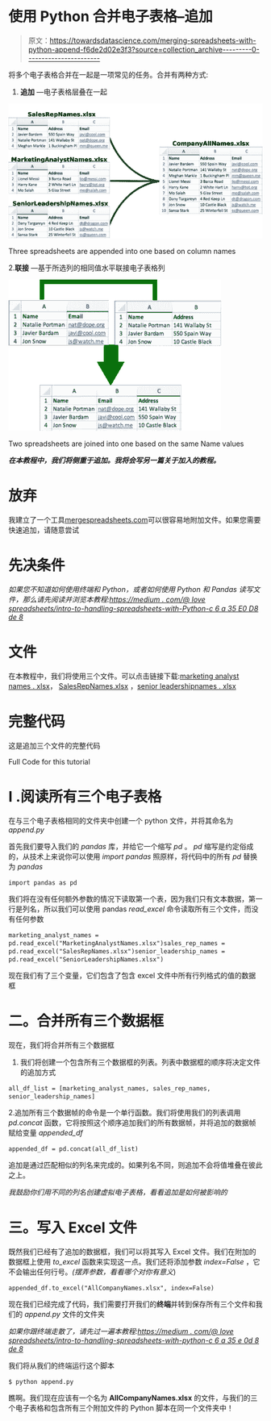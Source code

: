 # 使用 Python 合并电子表格–追加

> 原文：<https://towardsdatascience.com/merging-spreadsheets-with-python-append-f6de2d02e3f3?source=collection_archive---------0----------------------->

将多个电子表格合并在一起是一项常见的任务。合并有两种方式:

1.  **追加** —电子表格层叠在一起

![](img/ee76ae5d018ed758c09b0c97f4f5c994.png)

Three spreadsheets are appended into one based on column names

2.**联接** —基于所选列的相同值水平联接电子表格列

![](img/e3c997bb31581a8407a143d3eb1ab55c.png)

Two spreadsheets are joined into one based on the same Name values

***在本教程中，我们将侧重于追加。我将会写另一篇关于加入的教程。***

# 放弃

我建立了一个工具[mergespreadsheets.com](http://mergespreadsheets.com/)可以很容易地附加文件。如果您需要快速追加，请随意尝试

# 先决条件

*如果您不知道如何使用终端和 Python，或者如何使用 Python 和 Pandas 读写文件，那么请先阅读并浏览本教程:*[*https://medium . com/@ love spreadsheets/intro-to-handling-spreadsheets-with-Python-c 6 a 35 E0 D8 de 8*](https://medium.com/@lovespreadsheets/intro-to-handling-spreadsheets-with-python-c6a35e0d8de8)

# 文件

在本教程中，我们将使用三个文件。可以点击链接下载:[marketing analyst names . xlsx](https://lovespreadsheet-tutorials.s3.amazonaws.com/MarketingAnalystNames.xlsx)， [SalesRepNames.xlsx](https://lovespreadsheet-tutorials.s3.amazonaws.com/SalesRepNames.xlsx) ，[senior leadershipnames . xlsx](https://lovespreadsheet-tutorials.s3.amazonaws.com/SeniorLeadershipNames.xlsx)

# 完整代码

这是追加三个文件的完整代码

Full Code for this tutorial

# I .阅读所有三个电子表格

在与三个电子表格相同的文件夹中创建一个 python 文件，并将其命名为 *append.py*

首先我们要导入我们的 *pandas* 库，并给它一个缩写 *pd* 。 *pd* 缩写是约定俗成的，从技术上来说你可以使用 *import pandas* 照原样，将代码中的所有 *pd* 替换为 *pandas*

```
import pandas as pd
```

我们将在没有任何额外参数的情况下读取第一个表，因为我们只有文本数据，第一行是列名，所以我们可以使用 pandas *read_excel* 命令读取所有三个文件，而没有任何参数

```
marketing_analyst_names = pd.read_excel("MarketingAnalystNames.xlsx")sales_rep_names = pd.read_excel("SalesRepNames.xlsx")senior_leadership_names =   pd.read_excel("SeniorLeadershipNames.xlsx")
```

现在我们有了三个变量，它们包含了包含 excel 文件中所有行列格式的值的数据框

# 二。合并所有三个数据框

现在，我们将合并所有三个数据框

1.  我们将创建一个包含所有三个数据框的列表。列表中数据框的顺序将决定文件的追加方式

```
all_df_list = [marketing_analyst_names, sales_rep_names, senior_leadership_names]
```

2.追加所有三个数据帧的命令是一个单行函数。我们将使用我们的列表调用 *pd.concat* 函数，它将按照这个顺序追加我们的所有数据帧，并将追加的数据帧赋给变量 *appended_df*

```
appended_df = pd.concat(all_df_list)
```

追加是通过匹配相似的列名来完成的。如果列名不同，则追加不会将值堆叠在彼此之上。

*我鼓励你们用不同的列名创建虚拟电子表格，看看追加是如何被影响的*

# 三。写入 Excel 文件

既然我们已经有了追加的数据框，我们可以将其写入 Excel 文件。我们在附加的数据框上使用 *to_excel* 函数来实现这一点。我们还将添加参数 *index=False* ，它不会输出任何行号。*(摆弄参数，看看哪个对你有意义*)

```
appended_df.to_excel("AllCompanyNames.xlsx", index=False)
```

现在我们已经完成了代码，我们需要打开我们的**终端**并转到保存所有三个文件和我们的 *append.py* 文件的文件夹

*如果你跟终端走散了，请先过一遍本教程:*[*https://medium . com/@ love spreadsheets/intro-to-handling-spreadsheets-with-python-c 6 a 35 e 0d 8 de 8*](https://medium.com/@lovespreadsheets/intro-to-handling-spreadsheets-with-python-c6a35e0d8de8)

我们将从我们的终端运行这个脚本

```
$ python append.py
```

瞧啊。我们现在应该有一个名为 **AllCompanyNames.xlsx** 的文件，与我们的三个电子表格和包含所有三个附加文件的 Python 脚本在同一个文件夹中！